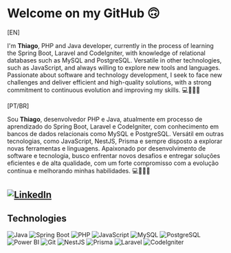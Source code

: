 
# Welcome on my GitHub 🙃
[EN]

I'm **Thiago**, PHP and Java developer, currently in the process of learning the Spring Boot,
Laravel and CodeIgniter, with knowledge of relational databases such as MySQL and PostgreSQL. Versatile in
other technologies, such as JavaScript, and always willing to explore new tools and languages.
Passionate about software and technology development, I seek to face new challenges and deliver
efficient and high-quality solutions, with a strong commitment to continuous evolution and
improving my skills. 💻👨🏻‍💻

[PT/BR]

Sou **Thiago**, desenvolvedor PHP e Java, atualmente em processo de aprendizado do Spring Boot,
Laravel e CodeIgniter, com conhecimento em bancos de dados relacionais como MySQL e PostgreSQL. Versátil em
outras tecnologias, como JavaScript, NestJS, Prisma e sempre disposto a explorar novas ferramentas e linguagens.
Apaixonado por desenvolvimento de software e tecnologia, busco enfrentar novos desafios e entregar
soluções eficientes e de alta qualidade, com um forte compromisso com a evolução contínua e melhorando 
minhas habilidades. 💻👨🏻‍💻

## [![LinkedIn](https://img.shields.io/badge/LinkedIn-0077B5?style=flat&logo=linkedin&logoColor=white)](https://www.linkedin.com/in/thiago-henrique-01120630b/)

## Technologies

![Java](https://img.shields.io/badge/Java-007396?style=flat&logo=java&logoColor=white)
![Spring Boot](https://img.shields.io/badge/Spring%20Boot-6DB33F?style=flat&logo=springboot&logoColor=white)
![PHP](https://img.shields.io/badge/PHP-777BB4?style=flat&logo=php&logoColor=white)
![JavaScript](https://img.shields.io/badge/JavaScript-F7DF1E?style=flat&logo=javascript&logoColor=black)
![MySQL](https://img.shields.io/badge/MySQL-4479A1?style=flat&logo=mysql&logoColor=white)
![PostgreSQL](https://img.shields.io/badge/PostgreSQL-336791?style=flat&logo=postgresql&logoColor=white)
![Power BI](https://img.shields.io/badge/Power%20BI-F2C811?style=flat&logo=powerbi&logoColor=white)
![Git](https://img.shields.io/badge/Git-F05032?style=flat&logo=git&logoColor=white)
![NestJS](https://img.shields.io/badge/NestJS-E0234E?style=flat&logo=nestjs&logoColor=white)
![Prisma](https://img.shields.io/badge/Prisma-2D3748?style=flat&logo=prisma&logoColor=white)
![Laravel](https://img.shields.io/badge/Laravel-FF2D20?style=flat&logo=laravel&logoColor=white)
![CodeIgniter](https://img.shields.io/badge/CodeIgniter-EF4223?style=flat&logo=codeigniter&logoColor=white)


